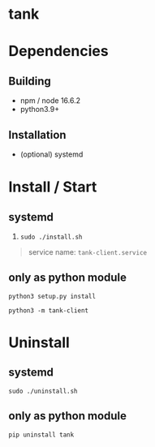 # tank

# Dependencies

## Building
* npm / node 16.6.2
* python3.9+
## Installation
* (optional) systemd

# Install / Start

## systemd
1. `sudo ./install.sh`
> service name: `tank-client.service`
## only as python module

`python3 setup.py install`

`python3 -m tank-client`
# Uninstall
## systemd
`sudo ./uninstall.sh`
## only as python module
`pip uninstall tank`